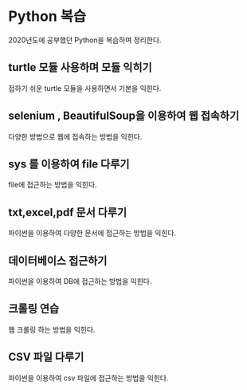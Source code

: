 # Python 복습
2020년도에 공부했던 Python을 복습하며 정리한다.

## turtle 모듈 사용하며 모듈 익히기
접하기 쉬운 turtle 모듈을 사용하면서 기본을 익힌다.

## selenium , BeautifulSoup을 이용하여 웹 접속하기
다양한 방법으로 웹에 접속하는 방법을 익힌다.

## sys 를 이용하여 file 다루기
file에 접근하는 방법을 익힌다.

## txt,excel,pdf  문서 다루기
파이썬을 이용하여 다양한 문서에 접근하는 방법을 익힌다.

## 데이터베이스 접근하기
파이썬을 이용하여 DB에 접근하는 방법을 익힌다.

## 크롤링 연습
웹 크롤링 하는 방법을 익힌다.

## CSV 파일 다루기
파이썬을 이용하여 csv 파일에 접근하는 방법을 익힌다.
